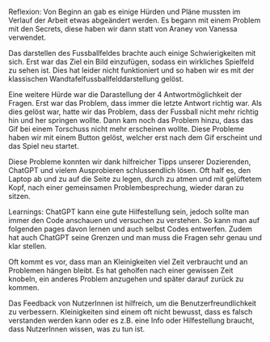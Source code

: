 Reflexion:
Von Beginn an gab es einige Hürden und Pläne mussten im Verlauf der Arbeit etwas abgeändert werden. Es begann mit einem Problem mit den Secrets, diese haben wir dann statt von Araney von Vanessa verwendet. 

Das darstellen des Fussballfeldes brachte auch einige Schwierigkeiten mit sich. Erst war das Ziel ein Bild einzufügen, sodass ein wirkliches Spielfeld zu sehen ist. Dies hat leider nicht funktioniert und so haben wir es mit der klassischen Wandtafelfussballfelddarstellung gelöst. 

Eine weitere Hürde war die Darastellung der 4 Antwortmöglichkeit der Fragen. Erst war das Problem, dass immer die letzte Antwort richtig war. Als dies gelöst war, hatte wir das Problem, dass der Fussball nicht mehr richtig hin und her springen wollte. Dann kam noch das Problem hinzu, dass das Gif bei einem Torschuss nicht mehr erscheinen wollte. Diese Probleme haben wir mit einem Button gelöst, welcher erst nach dem Gif erscheint und das Spiel neu startet.

Diese Probleme konnten wir dank hilfreicher Tipps unserer Dozierenden, ChatGPT und vielem Ausprobieren schlussendlich lösen. Oft half es, den Laptop ab und zu auf die Seite zu legen, durch zu atmen und mit gelüftetem Kopf, nach einer gemeinsamen Problembesprechung, wieder daran zu sitzen. 


Learnings:
ChatGPT kann eine gute Hilfestellung sein, jedoch sollte man immer den Code anschauen und versuchen zu verstehen. So kann man auf folgenden pages davon lernen und auch selbst Codes entwerfen. Zudem hat auch ChatGPT seine Grenzen und man muss die Fragen sehr genau und klar stellen. 

Oft kommt es vor, dass man an Kleinigkeiten viel Zeit verbraucht und an Problemen hängen bleibt. Es hat geholfen nach einer gewissen Zeit knobeln, ein anderes Problem anzugehen und später darauf zurück zu kommen. 

Das Feedback von NutzerInnen ist hilfreich, um die Benutzerfreundlichkeit zu verbessern. Kleinigkeiten sind einem oft nicht bewusst, dass es falsch verstanden werden kann oder es z.B. eine Info oder Hilfestellung braucht, dass NutzerInnen wissen, was zu tun ist.
